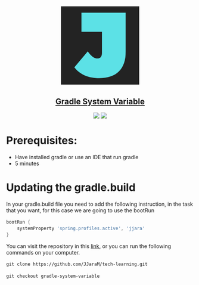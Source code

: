 # 

<p align="center">
    <a href="https://jonathanjaramorales.herokuapp.com">
        <img src="https://github.com/JJaraM/blog-microservice-ui/blob/master/src/main/resources/public/logo-210x.png" height="210">
    </a>
</p>

<p align="center">
    <h2 align="center">
        <a href="https://jonathanjaramorales.herokuapp.com">Gradle System Variable</a>
    </h2>
    <p align="center">
        <a href="https://jonathanjaramorales.herokuapp.com/category/184"><img src="https://img.shields.io/badge/-gradle-fd6d75.svg"/></a>
        <a href="https://jonathanjaramorales.herokuapp.com/category/178"><img src="https://img.shields.io/badge/-spring%5Fboot-fd6d75.svg"/></a>
    </p>
</p>


# Prerequisites:
* Have installed gradle or use an IDE that run gradle
* 5 minutes

# Updating the gradle.build

In your gradle.build file you need to add the following instruction, in the task that you want, for this case we are going to use the bootRun
```gradle
bootRun {
    systemProperty 'spring.profiles.active', 'jjara'
}
```
You can visit the repository in this [link](https://github.com/JJaraM/tech-learning/tree/prod/gradle-system-variable), or you can run the following commands on your computer.
```gitclone
git clone https://github.com/JJaraM/tech-learning.git

git checkout gradle-system-variable
```

